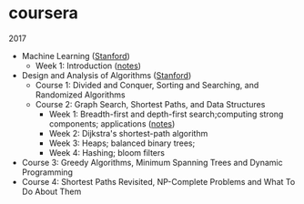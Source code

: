 # coursera
2017

- Machine Learning ([Stanford](https://www.coursera.org/learn/machine-learning))
  - Week 1: Introduction ([notes](https://github.com/jes2ica/coursera/blob/master/machine-learning/week1/notes.md))
- Design and Analysis of Algorithms ([Stanford](https://www.coursera.org/specializations/algorithms))
  - Course 1: Divided and Conquer, Sorting and Searching, and Randomized Algorithms
  - Course 2: Graph Search, Shortest Paths, and Data Structures
     - Week 1: Breadth-first and depth-first search;computing strong components; applications ([notes](https://github.com/jes2ica/coursera/blob/master/design-and-analysis-of-algorithms/week1/notes.md))
     - Week 2: Dijkstra's shortest-path algorithm
     - Week 3: Heaps; balanced binary trees;
     - Week 4: Hashing; bloom filters
 - Course 3: Greedy Algorithms, Minimum Spanning Trees and Dynamic Programming
 - Course 4: Shortest Paths Revisited, NP-Complete Problems and What To Do About Them

